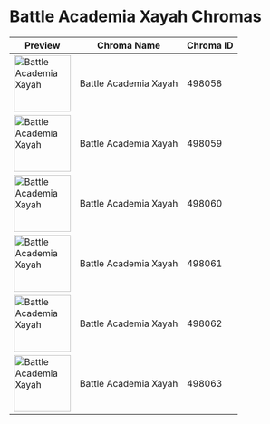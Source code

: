# Battle Academia Xayah Chromas

| Preview | Chroma Name | Chroma ID |
|---|---|---|
| <img src='https://raw.communitydragon.org/latest/plugins/rcp-be-lol-game-data/global/default/v1/champion-chroma-images/498/498058.png' alt='Battle Academia Xayah' width='100'> | Battle Academia Xayah | 498058 |
| <img src='https://raw.communitydragon.org/latest/plugins/rcp-be-lol-game-data/global/default/v1/champion-chroma-images/498/498059.png' alt='Battle Academia Xayah' width='100'> | Battle Academia Xayah | 498059 |
| <img src='https://raw.communitydragon.org/latest/plugins/rcp-be-lol-game-data/global/default/v1/champion-chroma-images/498/498060.png' alt='Battle Academia Xayah' width='100'> | Battle Academia Xayah | 498060 |
| <img src='https://raw.communitydragon.org/latest/plugins/rcp-be-lol-game-data/global/default/v1/champion-chroma-images/498/498061.png' alt='Battle Academia Xayah' width='100'> | Battle Academia Xayah | 498061 |
| <img src='https://raw.communitydragon.org/latest/plugins/rcp-be-lol-game-data/global/default/v1/champion-chroma-images/498/498062.png' alt='Battle Academia Xayah' width='100'> | Battle Academia Xayah | 498062 |
| <img src='https://raw.communitydragon.org/latest/plugins/rcp-be-lol-game-data/global/default/v1/champion-chroma-images/498/498063.png' alt='Battle Academia Xayah' width='100'> | Battle Academia Xayah | 498063 |
